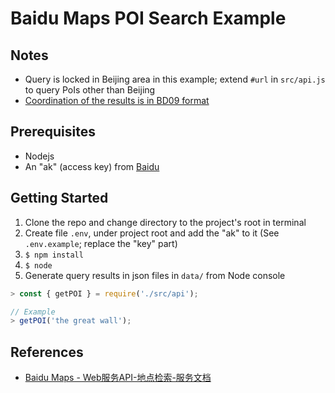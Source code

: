 # Baidu Maps POI Search Example
## Notes
- Query is locked in Beijing area in this example; extend `#url` in `src/api.js` to query PoIs other than Beijing
- [Coordination of the results is in BD09 format](http://lbsyun.baidu.com/index.php?title=coordinate)

## Prerequisites
- Nodejs
- An "ak" (access key) from [Baidu](http://lbsyun.baidu.com/index.php?title=jspopular3.0/guide/getkey)

## Getting Started
1. Clone the repo and change directory to the project's root in terminal
2. Create file `.env`, under project root and add the "ak" to it (See `.env.example`; replace the "key" part)
3. `$ npm install`
4. `$ node`
6. Generate query results in json files in `data/` from Node console
```javascript
> const { getPOI } = require('./src/api');

// Example
> getPOI('the great wall');
```

## References
- [Baidu Maps - Web服务API-地点检索-服务文档](http://lbsyun.baidu.com/index.php?title=webapi/guide/webservice-placeapi)
